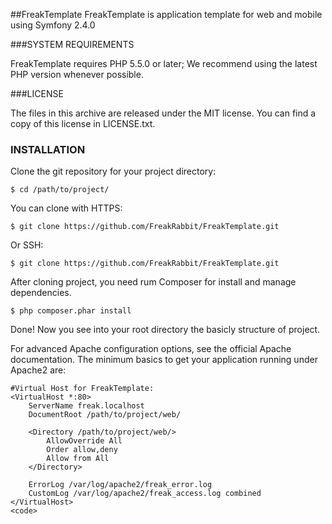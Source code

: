 ##FreakTemplate
FreakTemplate is application template for web and mobile using Symfony 2.4.0

###SYSTEM REQUIREMENTS

FreakTemplate requires PHP 5.5.0 or later; We recommend using the latest PHP version whenever possible.

###LICENSE

The files in this archive are released under the MIT license. You can find a copy of this license in LICENSE.txt.

### INSTALLATION

Clone the git repository for your project directory:

```shell
$ cd /path/to/project/
```

You can clone with HTTPS:


```shell
$ git clone https://github.com/FreakRabbit/FreakTemplate.git
```

Or SSH:


```shell
$ git clone https://github.com/FreakRabbit/FreakTemplate.git
```

After cloning project, you need rum Composer for install and manage dependencies.


```shell
$ php composer.phar install
```

Done! Now you see into your root directory the basicly structure of project.

For advanced Apache configuration options, see the official Apache documentation. The minimum basics to get your application running under Apache2 are:


```shell
#Virtual Host for FreakTemplate:
<VirtualHost *:80>
    ServerName freak.localhost
    DocumentRoot /path/to/project/web/

    <Directory /path/to/project/web/>
        AllowOverride All
        Order allow,deny
        Allow from All
    </Directory>

    ErrorLog /var/log/apache2/freak_error.log
    CustomLog /var/log/apache2/freak_access.log combined
</VirtualHost>
<code>
```
